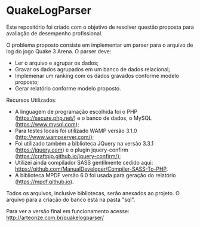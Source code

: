# QuakeLogParser

Este repositório foi criado com o objetivo de resolver questão proposta para avaliação de desempenho profissional. 


O problema proposto consiste em implementar um parser para o arquivo de log do jogo Quake 3 Arena. O parser deve:

* Ler o arquivo e agrupar os dados;
* Gravar os dados agrupados em um banco de dados relacional;
* Implemenar um ranking com os dados gravados conforme modelo proposto;
* Gerar relatório conforme modelo proposto.


Recursos Utilizados:

* A linguagem de programação escolhida foi o PHP (https://secure.php.net/) e o banco de dados, o MySQL (https://www.mysql.com);
* Para testes locais foi utilizado WAMP versão 3.1.0 (http://www.wampserver.com/);
* Foi utilizado também a biblioteca JQuery na versão 3.3.1 (https://jquery.com) e o plugin jquery-confirm (https://craftpip.github.io/jquery-confirm/);
* Utilizei ainda compilador SASS gentilmente cedido aqui: https://github.com/ManualDeveloper/Compiler-SASS-To-PHP. 
* A biblioteca MPDF versão 6.0 foi usada para geração do relatório (https://mpdf.github.io).


Todos os arquivos, inclusive bibliotecas, serão anexados ao projeto. O arquivo para a criação do banco está na pasta "sql".


Para ver a versão final em funcionamento acesse: http://arteonze.com.br/quakelogparser/